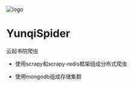 ![logo](https://github.com/huangke19/YunqiSpider/raw/master/logo.png)

# YunqiSpider

云起书院爬虫

- 使用scrapy和scrapy-redis框架组成分布式爬虫

- 使用mongodb组成存储集群

